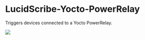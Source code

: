 LucidScribe-Yocto-PowerRelay
======================
Triggers devices connected to a Yocto PowerRelay.

<img src="https://lucidcoder.files.wordpress.com/2014/11/stages1.png" />

